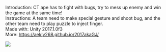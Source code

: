 Introduction: CT ape has to fight with bugs, try to mess up enemy and win the game at the same time!  
Instructions: A team need to make special gesture and shoot bug, and the other team need to play puzzle to inject finger.  
Made with: Unity 2017.1.0f3  
More: https://aekly268.github.io/2017akaGJ/  

[<img src="https://img.youtube.com/vi/MfDioFjCEgc/hqdefault.jpg">](https://youtu.be/MfDioFjCEgc)
